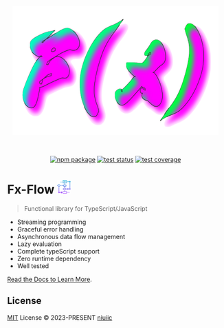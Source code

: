<br/>

<p align="center">
  <a href="https://fx-flow.niuiic.com" target="_blank" rel="noopener noreferrer">
    <img id="flow-logo" width="480" height="300" src="./packages/doc/docs/public/logo.jpeg" alt="Logo">
  </a>
</p>

<br/>

<p align="center">
  <a href="https://npmjs.com/package/fx-flow"><img src="https://img.shields.io/npm/v/fx-flow.svg" alt="npm package"></a>
  <a href="https://github.com/niuiic/fx-flow/tree/main/.github/workflows/test.yml"><img src="https://github.com/niuiic/fx-flow/actions/workflows/test.yml/badge.svg" alt="test status"></a>
  <a href="https://github.com/niuiic/fx-flow/tree/main/.github/workflows/coverage.yml"><img src="https://github.com/niuiic/fx-flow/blob/coverage/badge-statements.svg" alt="test coverage"></a>
</p>

# Fx-Flow <img width="32" src="./packages/doc/docs/public/flow.svg"/>

> Functional library for TypeScript/JavaScript

- Streaming programming
- Graceful error handling
- Asynchronous data flow management
- Lazy evaluation
- Complete typeScript support
- Zero runtime dependency
- Well tested

[Read the Docs to Learn More](https://fx-flow.niuiic.com).

## License

[MIT](LICENSE) License © 2023-PRESENT [niuiic](https://github.com/niuiic)
